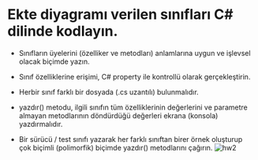 # Ekte diyagramı verilen sınıfları C# dilinde kodlayın.

- Sınıfların üyelerini (özelliker ve metodları) anlamlarına uygun ve işlevsel olacak biçimde yazın.

- Sınıf özelliklerine erişimi, C# property ile kontrollü olarak gerçekleştirin.

- Herbir sınıf farklı bir dosyada (.cs uzantılı) bulunmalıdır. 

- yazdır() metodu, ilgili sınıfın tüm özelliklerinin değerlerini ve parametre almayan metodlarının döndürdüğü değerleri ekrana (konsola) yazdırmalıdır.

- Bir sürücü / test sınıfı yazarak her farklı sınıftan birer örnek oluşturup çok biçimli (polimorfik) biçimde yazdır() metodlarını çağırın.
![hw2](https://user-images.githubusercontent.com/108994631/204835705-b8a5d8e4-5727-4842-898e-c30db5520df8.PNG)
